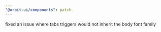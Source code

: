 ```yaml
---
"@orbit-ui/components": patch
---
```


fixed an issue where tabs triggers would not inherit the body font family
